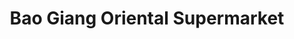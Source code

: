 ---
title: "Bao Giang Oriental Supermarket"
url: /banbury/bao-giang-oriental-supermarket/
shop: supermarket
---